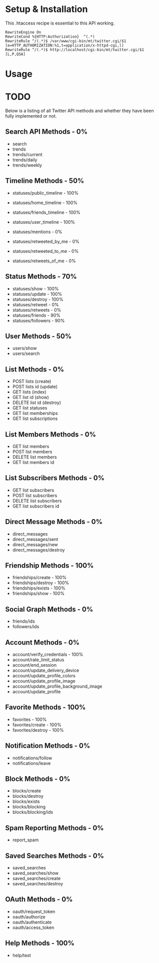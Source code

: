 # Setup & Installation

This .htaccess recipe is essential to this API working.

    RewriteEngine On
    RewriteCond %{HTTP:Authorization}  ^(.*)
    RewriteRule ^/(.*)$ /var/www/cgi-bin/mt/twitter.cgi/$1 [e=HTTP_AUTHORIZATION:%1,t=application/x-httpd-cgi,l]
    RewriteRule ^/(.*)$ http://localhost/cgi-bin/mt/twitter.cgi/$1 [L,P,QSA]

# Usage

# TODO

Below is a listing of all Twitter API methods and whether they have been
fully implemented or not.

## Search API Methods - 0%

* search
* trends
* trends/current
* trends/daily
* trends/weekly 
 
## Timeline Methods - 50%

* statuses/public_timeline - 100%
* statuses/home_timeline - 100%
* statuses/friends_timeline - 100%
* statuses/user_timeline - 100%

* statuses/mentions - 0%
* statuses/retweeted_by_me - 0%
* statuses/retweeted_to_me - 0%
* statuses/retweets_of_me - 0%
 
## Status Methods - 70%

* statuses/show - 100%
* statuses/update - 100%
* statuses/destroy - 100%
* statuses/retweet - 0%
* statuses/retweets - 0%
* statuses/friends - 90%
* statuses/followers - 90%
 
## User Methods - 50%

* users/show 
* users/search
 
## List Methods - 0%

* POST lists      (create)
* POST lists id  (update)
* GET lists        (index)
* GET list id      (show)
* DELETE list id (destroy)
* GET list statuses
* GET list memberships
* GET list subscriptions
 
## List Members Methods - 0%

* GET list members
* POST list members
* DELETE list members
* GET list members id
 
## List Subscribers Methods - 0%

* GET list subscribers
* POST list subscribers
* DELETE list subscribers
* GET list subscribers id
 
## Direct Message Methods - 0%

* direct_messages
* direct_messages/sent
* direct_messages/new
* direct_messages/destroy 
 
## Friendship Methods - 100%

* friendships/create - 100%
* friendships/destroy - 100%
* friendships/exists - 100%
* friendships/show - 100%
 
## Social Graph Methods - 0%

* friends/ids   
* followers/ids 
 
## Account Methods - 0%

* account/verify_credentials - 100%
* account/rate_limit_status
* account/end_session
* account/update_delivery_device 
* account/update_profile_colors 
* account/update_profile_image 
* account/update_profile_background_image
* account/update_profile 
 
## Favorite Methods - 100%

* favorites - 100%
* favorites/create - 100%  
* favorites/destroy - 100%
 
## Notification Methods - 0%

* notifications/follow 
* notifications/leave 
 
## Block Methods - 0%

* blocks/create  
* blocks/destroy
* blocks/exists
* blocks/blocking
* blocks/blocking/ids
 
## Spam Reporting Methods - 0%

* report_spam
 
## Saved Searches Methods - 0%

* saved_searches
* saved_searches/show
* saved_searches/create
* saved_searches/destroy
 
## OAuth Methods - 0%

* oauth/request_token
* oauth/authorize
* oauth/authenticate
* oauth/access_token
  
## Help Methods - 100%

* help/test
 